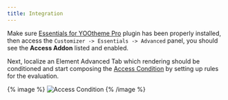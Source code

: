 ```yaml
---
title: Integration
---
```


Make sure [Essentials for YOOtheme Pro](../) plugin has been properly installed, then access the `Customizer -> Essentials -> Advanced` panel, you should see the **Access Addon** listed and enabled.

Next, localize an Element Advanced Tab which rendering should be conditioned and start composing the [Access Condition](./access/condition) by setting up rules for the evaluation.

{% image %}
![Access Condition](/assets/ytp/access-condition.gif)
{% /image %}
